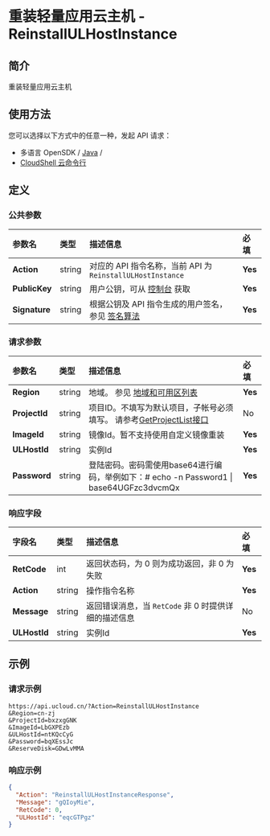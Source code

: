 # 重装轻量应用云主机 - ReinstallULHostInstance

## 简介

重装轻量应用云主机






## 使用方法

您可以选择以下方式中的任意一种，发起 API 请求：
- 多语言 OpenSDK / [Java](https://github.com/ucloud/ucloud-sdk-java) /
- [CloudShell 云命令行](https://shell.ucloud.cn/)


## 定义

### 公共参数

| 参数名 | 类型 | 描述信息 | 必填 |
|:---|:---|:---|:---|
| **Action**     | string  | 对应的 API 指令名称，当前 API 为 `ReinstallULHostInstance`                        | **Yes** |
| **PublicKey**  | string  | 用户公钥，可从 [控制台](https://console.ucloud.cn/uapi/apikey) 获取                                             | **Yes** |
| **Signature**  | string  | 根据公钥及 API 指令生成的用户签名，参见 [签名算法](api/summary/signature.md)  | **Yes** |

### 请求参数

| 参数名 | 类型 | 描述信息 | 必填 |
|:---|:---|:---|:---|
| **Region** | string | 地域。 参见 [地域和可用区列表](https://docs.ucloud.cn/api/summary/regionlist) |**Yes**|
| **ProjectId** | string | 项目ID。不填写为默认项目，子帐号必须填写。 请参考[GetProjectList接口](https://docs.ucloud.cn/api/summary/get_project_list) |No|
| **ImageId** | string | 镜像Id。暂不支持使用自定义镜像重装 |**Yes**|
| **ULHostId** | string | 实例Id |**Yes**|
| **Password** | string | 登陆密码。密码需使用base64进行编码，举例如下：# echo -n Password1 \| base64UGFzc3dvcmQx |**Yes**|

### 响应字段

| 字段名 | 类型 | 描述信息 | 必填 |
|:---|:---|:---|:---|
| **RetCode** | int | 返回状态码，为 0 则为成功返回，非 0 为失败 |**Yes**|
| **Action** | string | 操作指令名称 |**Yes**|
| **Message** | string | 返回错误消息，当 `RetCode` 非 0 时提供详细的描述信息 |No|
| **ULHostId** | string | 实例Id |**Yes**|




## 示例

### 请求示例
    
```
https://api.ucloud.cn/?Action=ReinstallULHostInstance
&Region=cn-zj
&ProjectId=bxzxgGNK
&ImageId=LbGXPEzb
&ULHostId=ntKQcCyG
&Password=bqXEssJc
&ReserveDisk=GDwLvMMA
```

### 响应示例
    
```json
{
  "Action": "ReinstallULHostInstanceResponse",
  "Message": "gQIoyMie",
  "RetCode": 0,
  "ULHostId": "eqcGTPgz"
}
```





